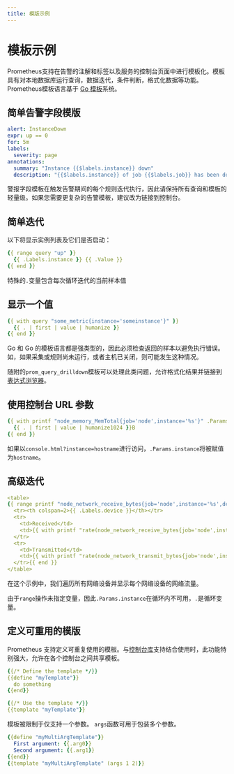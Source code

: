 ```yaml
---
title: 模版示例
---
```


# 模板示例

Prometheus支持在告警的注解和标签以及服务的控制台页面中进行模板化。模板具有对本地数据库运行查询，数据迭代，条件判断，格式化数据等功能。Prometheus模板语言基于 [Go 模板](https://golang.org/pkg/text/template/)系统。

## 简单告警字段模版 <a id="simple-alert-field-templates"></a>

```yaml
alert: InstanceDown
expr: up == 0
for: 5m
labels:
  severity: page
annotations:
  summary: "Instance {{$labels.instance}} down"
  description: "{{$labels.instance}} of job {{$labels.job}} has been down for more than 5 minutes."
```

警报字段模板在触发告警期间的每个规则迭代执行，因此请保持所有查询和模板的轻量级。如果您需要更复杂的告警模板，建议改为链接到控制台。

## 简单迭代 <a id="simple-iteration"></a>

以下将显示实例列表及它们是否启动：

```yaml
{{ range query "up" }}
  {{ .Labels.instance }} {{ .Value }}
{{ end }}
```

特殊的`.`变量包含每次循环迭代的当前样本值

## 显示一个值 <a id="display-one-value"></a>

```yaml
{{ with query "some_metric{instance='someinstance'}" }}
  {{ . | first | value | humanize }}
{{ end }}
```

Go 和 Go 的模板语言都是强类型的，因此必须检查返回的样本以避免执行错误。如，如果采集或规则尚未运行，或者主机已关闭，则可能发生这种情况。

随附的`prom_query_drilldown`模板可以处理此类问题，允许格式化结果并链接到[表达式浏览器](../../visualization/browser.md)。

## 使用控制台 URL 参数 <a id="using-console-url-parameters"></a>

```yaml
{{ with printf "node_memory_MemTotal{job='node',instance='%s'}" .Params.instance | query }}
  {{ . | first | value | humanize1024 }}B
{{ end }}
```

如果以`console.html?instance=hostname`进行访问，`.Params.instance`将被赋值为`hostname`。

## 高级迭代 <a id="advanced-iteration"></a>

```yaml
<table>
{{ range printf "node_network_receive_bytes{job='node',instance='%s',device!='lo'}" .Params.instance | query | sortByLabel "device"}}
  <tr><th colspan=2>{{ .Labels.device }}</th></tr>
  <tr>
    <td>Received</td>
    <td>{{ with printf "rate(node_network_receive_bytes{job='node',instance='%s',device='%s'}[5m])" .Labels.instance .Labels.device | query }}{{ . | first | value | humanize }}B/s{{end}}</td>
  </tr>
  <tr>
    <td>Transmitted</td>
    <td>{{ with printf "rate(node_network_transmit_bytes{job='node',instance='%s',device='%s'}[5m])" .Labels.instance .Labels.device | query }}{{ . | first | value | humanize }}B/s{{end}}</td>
  </tr>{{ end }}
</table>
```

在这个示例中，我们遍历所有网络设备并显示每个网络设备的网络流量。

由于`range`操作未指定变量，因此`.Params.instance`在循环内不可用，`.`是循环变量。

## 定义可重用的模版 <a id="defining-reusable-templates"></a>

Prometheus 支持定义可重复使用的模板。与[控制台库](template_reference.md#console-templates)支持结合使用时，此功能特别强大，允许在各个控制台之间共享模板。

```yaml
{{/* Define the template */}}
{{define "myTemplate"}}
  do something
{{end}}

{{/* Use the template */}}
{{template "myTemplate"}}
```

模板被限制于仅支持一个参数。 `args`函数可用于包装多个参数。

```yaml
{{define "myMultiArgTemplate"}}
  First argument: {{.arg0}}
  Second argument: {{.arg1}}
{{end}}
{{template "myMultiArgTemplate" (args 1 2)}}
```

